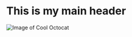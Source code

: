 # This is my main header
![Image of Cool Octocat](https://octodex.github.com/images/privateinvestocat.jpg)
